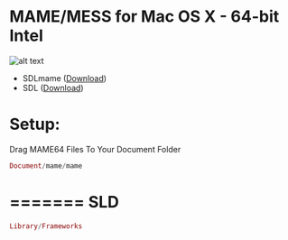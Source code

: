 MAME/MESS for Mac OS X - 64-bit Intel
=======

![alt text](http://jscustom.theoldcomputer.com/images/manufacturers_systems/MESS/BIOS-0.154/778226mess-logo.jpg "Screenshot")


* SDLmame ([Download](http://sdlmame.lngn.net))
* SDL ([Download](http://www.libsdl.org))

Setup:
======= 
Drag MAME64 Files To Your Document Folder 

```elixir
Document/mame/mame

```
=======
SLD
=======
```elixir
Library/Frameworks
```
